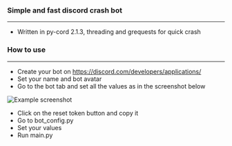 ### Simple and fast discord crash bot

---

- Written in py-cord 2.1.3, threading and grequests for quick crash

### How to use

---
- Create your bot on https://discord.com/developers/applications/
- Set your name and bot avatar
- Go to the bot tab and set all the values as in the screenshot below
<img src="https://media.discordapp.net/attachments/1016297019184263208/1017793788258811975/unknown.png" alt = "Example screenshot">

- Click on the reset token button and copy it
- Go to bot_config.py
- Set your values
- Run main.py
